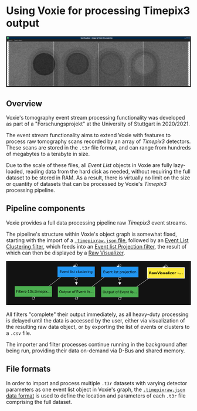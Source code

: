 # Using Voxie for processing Timepix3 output

![fullwidth](images/timepix3/scan-example.png)

## Overview

Voxie's tomography event stream processing functionality was developed as part
of a "Forschungsprojekt" at the University of Stuttgart in 2020/2021.

The event stream functionality aims to extend Voxie with features to process raw
tomography scans recorded by an array of *Timepix3* detectors. These scans are
stored in the `.t3r` file format, and can range from hundreds of megabytes to
a terabyte in size.

Due to the scale of these files, all *Event List* objects in Voxie are fully
lazy-loaded, reading data from the hard disk as needed, without requiring the
full dataset to be stored in RAM. As a result, there is virtually no limit on
the size or quantity of datasets that can be processed by Voxie's *Timepix3*
processing pipeline.

## Pipeline components

Voxie provides a full data processing pipeline raw *Timepix3* event streams.

The pipeline's structure within Voxie's object graph is somewhat fixed, starting
with the import of a [`.timepixraw.json`
file](voxie:///help/topic/file-formats/timepixraw), followed by an [Event List
Clustering filter], which feeds into an [Event list Projection filter], the
result of which can then be displayed by a [Raw Visualizer].

[Event List Clustering filter]: voxie:///help/prototype/de.uni_stuttgart.Voxie.Filter.EventListClustering
[Event list Projection filter]: voxie:///help/prototype/de.uni_stuttgart.Voxie.Filter.EventListProjection
[Raw Visualizer]: voxie:///help/prototype/de.uni_stuttgart.Voxie.Visualizer.TomographyRawData

![pipeline](images/timepix3/pipeline.png)

All filters "complete" their output immediately, as all heavy-duty processing is
delayed until the data is accessed by the user, either via visualization of the
resulting raw data object, or by exporting the list of events or clusters to a
`.csv` file.

The importer and filter processes continue running in the background after being
run, providing their data on-demand via D-Bus and shared memory.

## File formats

In order to import and process multiple `.t3r` datasets with varying detector
parameters as one event list object in Voxie's graph, the [`.timepixraw.json`
data format](voxie:///help/topic/file-formats/timepixraw) is used to define the
location and parameters of each `.t3r` file comprising the full dataset.
